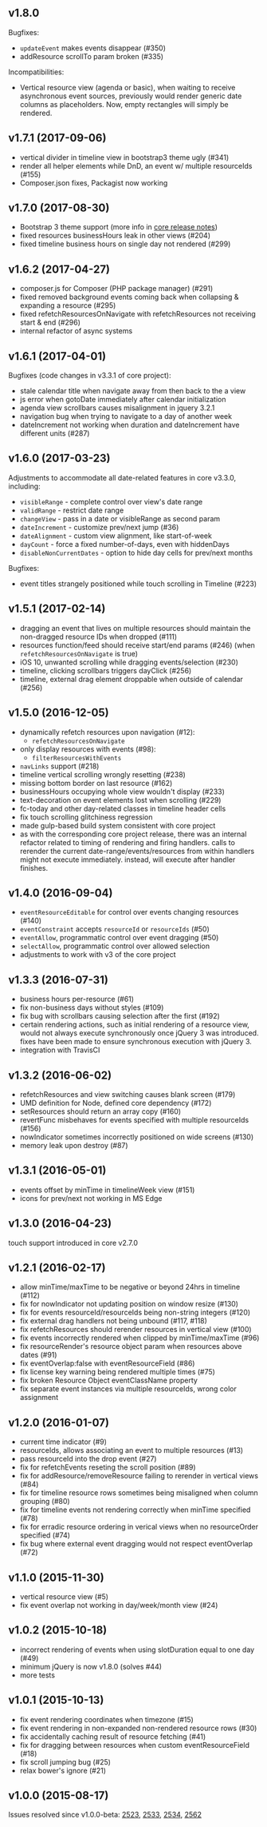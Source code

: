 
v1.8.0
------

Bugfixes:
- `updateEvent` makes events disappear (#350)
- addResource scrollTo param broken (#335)

Incompatibilities:
- Vertical resource view (agenda or basic), when waiting to receive asynchronous
  event sources, previously would render generic date columns as placeholders.
  Now, empty rectangles will simply be rendered.


v1.7.1 (2017-09-06)
-------------------

- vertical divider in timeline view in bootstrap3 theme ugly (#341)
- render all helper elements while DnD, an event w/ multiple resourceIds (#155)
- Composer.json fixes, Packagist now working


v1.7.0 (2017-08-30)
-------------------

- Bootstrap 3 theme support (more info in [core release notes][core-3.5.0])
- fixed resources businessHours leak in other views (#204)
- fixed timeline business hours on single day not rendered (#299)

[core-3.5.0]: https://github.com/fullcalendar/fullcalendar/releases/tag/v3.5.0


v1.6.2 (2017-04-27)
-------------------

- composer.js for Composer (PHP package manager) (#291)
- fixed removed background events coming back when collapsing & expanding a resource (#295)
- fixed refetchResourcesOnNavigate with refetchResources not receiving start & end (#296)
- internal refactor of async systems


v1.6.1 (2017-04-01)
-------------------

Bugfixes (code changes in v3.3.1 of core project):
- stale calendar title when navigate away from then back to the a view
- js error when gotoDate immediately after calendar initialization
- agenda view scrollbars causes misalignment in jquery 3.2.1
- navigation bug when trying to navigate to a day of another week
- dateIncrement not working when duration and dateIncrement have different units (#287)


v1.6.0 (2017-03-23)
-------------------

Adjustments to accommodate all date-related features in core v3.3.0, including:
- `visibleRange` - complete control over view's date range
- `validRange` - restrict date range
- `changeView` - pass in a date or visibleRange as second param
- `dateIncrement` - customize prev/next jump (#36)
- `dateAlignment` - custom view alignment, like start-of-week
- `dayCount` - force a fixed number-of-days, even with hiddenDays
- `disableNonCurrentDates` - option to hide day cells for prev/next months

Bugfixes:
- event titles strangely positioned while touch scrolling in Timeline (#223)


v1.5.1 (2017-02-14)
-------------------

- dragging an event that lives on multiple resources should maintain the
  non-dragged resource IDs when dropped (#111)
- resources function/feed should receive start/end params (#246)
  (when `refetchResourcesOnNavigate` is true)
- iOS 10, unwanted scrolling while dragging events/selection (#230)
- timeline, clicking scrollbars triggers dayClick (#256)
- timeline, external drag element droppable when outside of calendar (#256)


v1.5.0 (2016-12-05)
-------------------

- dynamically refetch resources upon navigation (#12):
	- `refetchResourcesOnNavigate`
- only display resources with events (#98):
	- `filterResourcesWithEvents`
- `navLinks` support (#218)
- timeline vertical scrolling wrongly resetting (#238)
- missing bottom border on last resource (#162)
- businessHours occupying whole view wouldn't display (#233)
- text-decoration on event elements lost when scrolling (#229)
- fc-today and other day-related classes in timeline header cells
- fix touch scrolling glitchiness regression
- made gulp-based build system consistent with core project
- as with the corresponding core project release, there was an internal refactor
  related to timing of rendering and firing handlers. calls to rerender the current
  date-range/events/resources from within handlers might not execute immediately.
  instead, will execute after handler finishes.


v1.4.0 (2016-09-04)
-------------------

- `eventResourceEditable` for control over events changing resources (#140)
- `eventConstraint` accepts `resourceId` or `resourceIds` (#50)
- `eventAllow`, programmatic control over event dragging (#50)
- `selectAllow`,  programmatic control over allowed selection
- adjustments to work with v3 of the core project


v1.3.3 (2016-07-31)
-------------------

- business hours per-resource (#61)
- fix non-business days without styles (#109)
- fix bug with scrollbars causing selection after the first (#192)
- certain rendering actions, such as initial rendering of a resource view,
   would not always execute synchronously once jQuery 3 was introduced.
   fixes have been made to ensure synchronous execution with jQuery 3.
- integration with TravisCI


v1.3.2 (2016-06-02)
-------------------

- refetchResources and view switching causes blank screen (#179)
- UMD definition for Node, defined core dependency (#172)
- setResources should return an array copy (#160)
- revertFunc misbehaves for events specified with multiple resourceIds (#156)
- nowIndicator sometimes incorrectly positioned on wide screens (#130)
- memory leak upon destroy (#87)


v1.3.1 (2016-05-01)
-------------------

- events offset by minTime in timelineWeek view (#151)
- icons for prev/next not working in MS Edge


v1.3.0 (2016-04-23)
-------------------

touch support introduced in core v2.7.0


v1.2.1 (2016-02-17)
-------------------

- allow minTime/maxTime to be negative or beyond 24hrs in timeline (#112)
- fix for nowIndicator not updating position on window resize (#130)
- fix for events resourceId/resourceIds being non-string integers (#120)
- fix external drag handlers not being unbound (#117, #118)
- fix refetchResources should rerender resources in vertical view (#100)
- fix events incorrectly rendered when clipped by minTime/maxTime (#96)
- fix resourceRender's resource object param when resources above dates (#91)
- fix eventOverlap:false with eventResourceField (#86)
- fix license key warning being rendered multiple times (#75)
- fix broken Resource Object eventClassName property
- fix separate event instances via multiple resourceIds, wrong color assignment


v1.2.0 (2016-01-07)
-------------------

- current time indicator (#9)
- resourceIds, allows associating an event to multiple resources (#13)
- pass resourceId into the drop event (#27)
- fix for refetchEvents reseting the scroll position (#89)
- fix for addResource/removeResource failing to rerender in vertical views (#84)
- fix for timeline resource rows sometimes being misaligned when column grouping (#80)
- fix for timeline events not rendering correctly when minTime specified (#78)
- fix for erradic resource ordering in verical views when no resourceOrder specified (#74)
- fix bug where external event dragging would not respect eventOverlap (#72)


v1.1.0 (2015-11-30)
-------------------

- vertical resource view (#5)
- fix event overlap not working in day/week/month view (#24)


v1.0.2 (2015-10-18)
-------------------

- incorrect rendering of events when using slotDuration equal to one day (#49)
- minimum jQuery is now v1.8.0 (solves #44)
- more tests


v1.0.1 (2015-10-13)
-------------------

- fix event rendering coordinates when timezone (#15)
- fix event rendering in non-expanded non-rendered resource rows (#30)
- fix accidentally caching result of resource fetching (#41)
- fix for dragging between resources when custom eventResourceField (#18)
- fix scroll jumping bug (#25)
- relax bower's ignore (#21)


v1.0.0 (2015-08-17)
-------------------

Issues resolved since v1.0.0-beta:
[2523], [2533], [2534], [2562]

[2523]: https://code.google.com/p/fullcalendar/issues/detail?id=2523
[2533]: https://code.google.com/p/fullcalendar/issues/detail?id=2533
[2534]: https://code.google.com/p/fullcalendar/issues/detail?id=2534
[2562]: https://code.google.com/p/fullcalendar/issues/detail?id=2562
